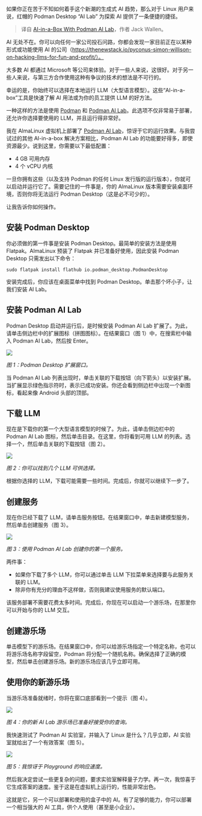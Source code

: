 
<!--
title: Podman AI Lab带来的AI全家桶
cover: https://cdn.thenewstack.io/media/2024/06/12c91cf8-podman-playground.jpg
-->

如果你正在苦于不知如何着手这个新潮的生成式 AI 趋势，那么对于 Linux 用户来说，红帽的 Podman Desktop “AI Lab” 为探索 AI 提供了一条便捷的捷径。

> 译自 [AI-in-a-Box With Podman AI Lab](https://thenewstack.io/ai-in-a-box-with-podman-ai-lab/)，作者 Jack Wallen。


AI 无处不在。你可以向任何一家公司投石问路，你都会发现一家目前正在以某种形式或功能使用 AI 的公司（https://thenewstack.io/pyconus-simon-willison-on-hacking-llms-for-fun-and-profit/）。

大多数 AI 都通过 Microsoft 等公司来体验。对于一些人来说，这很好。对于另一些人来说，与第三方合作使用这种有争议的技术的想法是不可行的。

幸运的是，你始终可以选择在本地运行 LLM（大型语言模型）。这些“AI-in-a-box”工具是快速了解 AI 用法或为你的员工提供 LLM 的好方法。

一种这样的方法是使用 [Podman](https://thenewstack.io/use-podman-to-create-and-work-with-virtual-machines/)  和 [Podman AI Lab](https://thenewstack.io/red-hat-podman-lab-gets-developers-started-on-genai/)。此选项不仅非常易于部署，还允许你选择要使用的 LLM，并且运行得非常好。

我在 AlmaLinux 虚拟机上部署了 [Podman AI Lab](https://podman-desktop.io/extensions/ai-lab)，惊讶于它的运行效果。与我尝试过的其他 AI-in-a-box 解决方案相比，Podman AI Lab 的功能要好得多，即使资源最少。说到这里，你需要以下最低配置：

- 4 GB 可用内存
- 4 个 vCPU 内核

一旦你拥有这些（以及支持 Podman 的任何 Linux 发行版的运行版本），你就可以启动并运行它了。需要记住的一件事是，你的 AlmaLinux 版本需要安装桌面环境，否则你将无法运行 Podman Desktop（这是必不可少的）。

让我告诉你如何操作。

## 安装 Podman Desktop

你必须做的第一件事是安装 Podman Desktop。最简单的安装方法是使用 Flatpak。AlmaLinux 预装了 Flatpak 并已准备好使用，因此安装 Podman Desktop 只需发出以下命令：

```
sudo flatpak install flathub io.podman_desktop.PodmanDesktop
```

安装完成后，你应该在桌面菜单中找到 Podman Desktop。单击那个坏小子，让我们安装 AI Lab。

## 安装 Podman AI Lab

Podman Desktop 启动并运行后，是时候安装 Podman AI Lab 扩展了。为此，请单击侧边栏中的扩展图标（拼图图标）。在结果窗口（图 1）中，在搜索栏中输入 Podman AI Lab，然后按 Enter。

![](https://cdn.thenewstack.io/media/2024/06/48e039d5-ailab1.jpg)

*图 1：Podman Desktop 扩展窗口。*

当 Podman AI Lab 列表出现时，单击关联的下载按钮（向下箭头）以安装扩展。当扩展显示绿色指示符时，表示已成功安装。你还会看到侧边栏中出现一个新图标，看起来像 Android 头部的顶部。

## 下载 LLM

现在是下载你的第一个大型语言模型的时候了。为此，请单击侧边栏中的 Podman AI Lab 图标，然后单击目录。在这里，你将看到可用 LLM 的列表。选择一个，然后单击关联的下载按钮（图 2）。

![](https://cdn.thenewstack.io/media/2024/06/0f0e6339-ailab2.jpg)

*图 2：你可以找到几个 LLM 可供选择。*

根据你选择的 LLM，下载可能需要一些时间。完成后，你就可以继续下一步了。

## 创建服务

现在你已经下载了 LLM，请单击服务按钮。在结果窗口中，单击新建模型服务，然后单击创建服务（图 3）。

![](https://cdn.thenewstack.io/media/2024/06/0e49d4b3-ailab3.jpg)

*图 3：使用 Podman AI Lab 创建你的第一个服务。*

两件事：

- 如果你下载了多个 LLM，你可以通过单击 LLM 下拉菜单来选择要与此服务关联的 LLM。
- 除非你有充分的理由不这样做，否则我建议使用服务的默认端口。

该服务部署不需要花费太多时间。完成后，你现在可以启动一个游乐场，在那里你可以开始与你的 LLM 交互。

## 创建游乐场

单击模型下的游乐场。在结果窗口中，你可以给游乐场指定一个特定名称，也可以将游乐场名称字段留空，Podman 将分配一个随机名称。确保选择了正确的模型，然后单击创建游乐场。新的游乐场应该几乎立即可用。

## 使用你的新游乐场

当游乐场准备就绪时，你将在窗口底部看到一个提示（图 4）。

![](https://cdn.thenewstack.io/media/2024/06/67580f91-ailab4.jpg)

*图 4：你的新 AI Lab 游乐场已准备好接受你的查询。*

我快速测试了 Podman AI 实验室，并输入了 Linux 是什么？几乎立即，AI 实验室就给出了一个有效答案（图 5）。

![](https://cdn.thenewstack.io/media/2024/06/22f939b0-ailab6.jpg)

*图 5：我惊讶于 Playground 的响应速度。*

然后我决定尝试一些更复杂的问题，要求实验室解释量子力学。再一次，我惊喜于它生成答案的速度。鉴于这是在虚拟机上运行的，性能非常出色。

这就是它，另一个可以部署和使用的盒子中的 AI。有了足够的能力，你可以部署一个相当强大的 AI 工具，供个人使用（甚至是小企业）。
